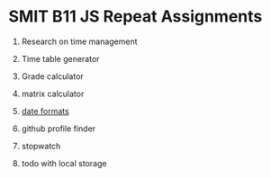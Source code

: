 # SMIT B11 JS Repeat Assignments

1. Research on time management

1. Time table generator

1. Grade calculator

1. matrix calculator
1. [date formats](./13.Date/README.md)
1. github profile finder
1. stopwatch
1. todo with local storage
